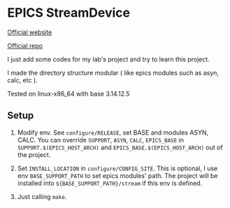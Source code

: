 EPICS StreamDevice
==================

[Official website](http://epics.web.psi.ch/software/streamdevice/doc/index.html)

[Official repo](https://github.com/paulscherrerinstitute/StreamDevice)

I just add some codes for my lab's project and try to learn this project.

I made the directory structure modular ( like epics modules such as asyn, calc, etc ).

Tested on linux-x86\_64 with base 3.14.12.5

Setup
-----
1. Modify env. See `configure/RELEASE`, set BASE and modules ASYN, CALC. You can override `SUPPORT`, `ASYN`, `CALC`, `EPICS_BASE` in `SUPPORT.$(EPICS_HOST_ARCH)` and `EPICS_BASE.$(EPICS_HOST_ARCH)` out of the project.

2. Set `INSTALL_LOCATION` in `configure/CONFIG_SITE`. This is optional, I use env `BASE_SUPPORT_PATH` to set epics modules' path. The project will be installed into `${BASE_SUPPORT_PATH}/stream` if this env is defined.

3. Just calling `make`.
